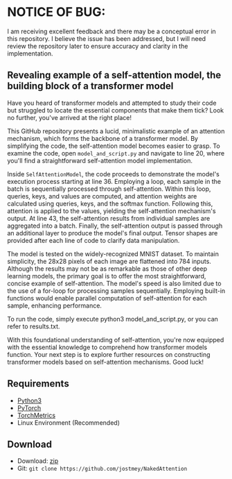 # NOTICE OF BUG:
I am receiving excellent feedback and there may be a conceptual error in this repository. I believe the issue has been addressed, but I will need review the repository later to ensure accuracy and clarity in the implementation.

##  Revealing example of a self-attention model, the building block of a transformer model

Have you heard of transformer models and attempted to study their code but struggled to locate the essential components that make them tick? Look no further, you've arrived at the right place!

This GitHub repository presents a lucid, minimalistic example of an attention mechanism, which forms the backbone of a transformer model. By simplifying the code, the self-attention model becomes easier to grasp. To examine the code, open `model_and_script.py` and navigate to line 20, where you'll find a straightforward self-attention model implementation.

Inside `SelfAttentionModel`, the code proceeds to demonstrate the model's execution process starting at line 36. Employing a loop, each sample in the batch is sequentially processed through self-attention. Within this loop, queries, keys, and values are computed, and attention weights are calculated using queries, keys, and the softmax function. Following this, attention is applied to the values, yielding the self-attention mechanism's output. At line 43, the self-attention results from individual samples are aggregated into a batch. Finally, the self-attention output is passed through an additional layer to produce the model's final output. Tensor shapes are provided after each line of code to clarify data manipulation.

The model is tested on the widely-recognized MNIST dataset. To maintain simplicity, the 28x28 pixels of each image are flattened into 784 inputs. Although the results may not be as remarkable as those of other deep learning models, the primary goal is to offer the most straightforward, concise example of self-attention. The model's speed is also limited due to the use of a for-loop for processing samples sequentially. Employing built-in functions would enable parallel computation of self-attention for each sample, enhancing performance.

To run the code, simply execute python3 model_and_script.py, or you can refer to results.txt.

With this foundational understanding of self-attention, you're now equipped with the essential knowledge to comprehend how transformer models function. Your next step is to explore further resources on constructing transformer models based on self-attention mechanisms. Good luck!

## Requirements
* [Python3](https://www.python.org/)
* [PyTorch](https://pytorch.org/)
* [TorchMetrics](https://torchmetrics.readthedocs.io/)
* Linux Environment (Recommended)

## Download
* Download: [zip](https://github.com/jostmey/NakedAttention/zipball/master)
* Git: `git clone https://github.com/jostmey/NakedAttention`
